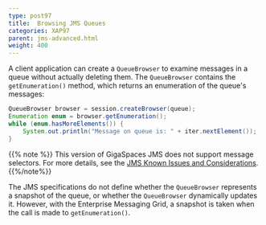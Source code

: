 ```yaml
---
type: post97
title:  Browsing JMS Queues
categories: XAP97
parent: jms-advanced.html
weight: 400
---
```





A client application can create a `QueueBrowser` to examine messages in a queue without actually deleting them. The `QueueBrowser` contains the `getEnumeration()` method, which returns an enumeration of the queue's messages:


```java
QueueBrowser browser = session.createBrowser(queue);
Enumeration enum = browser.getEnumeration();
while (enum.hasMoreElements()) {
    System.out.println("Message on queue is: " + iter.nextElement());
}
```

{{% note %}}
This version of GigaSpaces JMS does not support message selectors. For more details, see the [JMS Known Issues and Considerations](./jms-known-issues-and-considerations.html).
{{%/note%}}

The JMS specifications do not define whether the `QueueBrowser` represents a snapshot of the queue, or whether the `QueueBrowser` dynamically updates it. However, with the Enterprise Messaging Grid, a snapshot is taken when the call is made to `getEnumeration()`.
